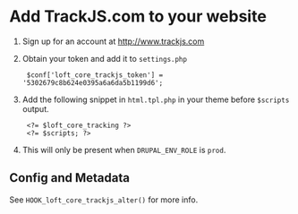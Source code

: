 # Add TrackJS.com to your website

1. Sign up for an account at http://www.trackjs.com
2. Obtain your token and add it to `settings.php`

        $conf['loft_core_trackjs_token'] = '5302679c8b624e0395a6a6da5b1199d6';
        
3. Add the following snippet in `html.tpl.php` in your theme before `$scripts` output.

        <?= $loft_core_tracking ?>
        <?= $scripts; ?>

4. This will only be present when `DRUPAL_ENV_ROLE` is `prod`.

## Config and Metadata

See `HOOK_loft_core_trackjs_alter()` for more info.
